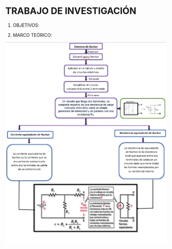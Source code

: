 #  TRABAJO DE INVESTIGACIÓN

1. OBJETIVOS:


2. MARCO TEÓRICO:



![](https://github.com/andressanttos/Producto_U1/blob/main/img/marco%206.png)
